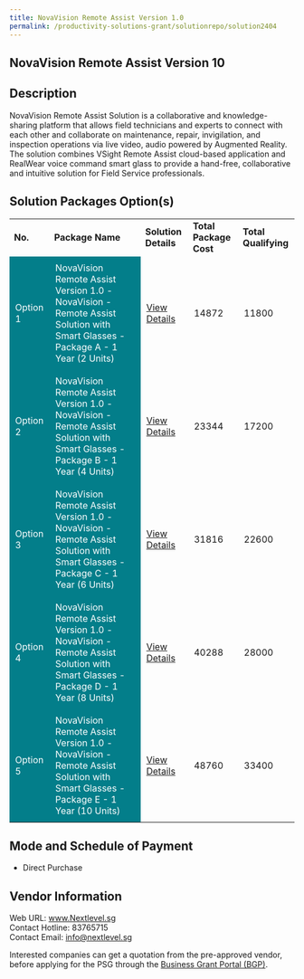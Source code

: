 ```yaml
---
title: NovaVision Remote Assist Version 1.0
permalink: /productivity-solutions-grant/solutionrepo/solution2404
---
```


## NovaVision Remote Assist Version 10

## Description

NovaVision Remote Assist Solution is a collaborative and knowledge-sharing platform that allows field technicians and experts to connect with each other and collaborate on maintenance, repair, invigilation, and inspection operations via live video, audio powered by Augmented Reality. The solution combines VSight Remote Assist cloud-based application and RealWear voice command smart glass to provide a hand-free, collaborative and intuitive solution for Field Service professionals.

## Solution Packages Option(s)

<table>
<tr>
<td><b>No.</b></td>
<td><b>Package Name</b></td>
<td><b>Solution Details</b></td>
<td><b>Total Package Cost</b></td>
<td><b>Total Qualifying</b></td>
</tr>
<tr>
<td style='padding: 10px; background-color: #037E8A; color: #FFFFFF;'>Option 1</td>
<td style='padding: 10px; background-color: #037E8A; color: #FFFFFF;'>NovaVision Remote Assist Version 1.0 - NovaVision - Remote Assist Solution with Smart Glasses - Package A - 1 Year (2 Units)</td>
<td style='padding: 10px;'><a href='https://www.gobusiness.gov.sg/images/psg/Engage_Nova_20210215_Desensitised_Annex_3_Part_1.pdf' target='_blank'>View Details</a></td>
<td style='padding: 10px;'>14872</td>
<td style='padding: 10px;'>11800</td>
</tr>
<tr>
<td style='padding: 10px; background-color: #037E8A; color: #FFFFFF;'>Option 2</td>
<td style='padding: 10px; background-color: #037E8A; color: #FFFFFF;'>NovaVision Remote Assist Version 1.0 - NovaVision - Remote Assist Solution with Smart Glasses - Package B - 1 Year (4 Units)</td>
<td style='padding: 10px;'><a href='https://www.gobusiness.gov.sg/images/psg/Engage_Nova_20210215_Desensitised_Annex_3_Part_2.pdf' target='_blank'>View Details</a></td>
<td style='padding: 10px;'>23344</td>
<td style='padding: 10px;'>17200</td>
</tr>
<tr>
<td style='padding: 10px; background-color: #037E8A; color: #FFFFFF;'>Option 3</td>
<td style='padding: 10px; background-color: #037E8A; color: #FFFFFF;'>NovaVision Remote Assist Version 1.0 - NovaVision - Remote Assist Solution with Smart Glasses - Package C - 1 Year (6 Units)</td>
<td style='padding: 10px;'><a href='https://www.gobusiness.gov.sg/images/psg/Engage_Nova_20210215_Desensitised_Annex_3_Part_3.pdf' target='_blank'>View Details</a></td>
<td style='padding: 10px;'>31816</td>
<td style='padding: 10px;'>22600</td>
</tr>
<tr>
<td style='padding: 10px; background-color: #037E8A; color: #FFFFFF;'>Option 4</td>
<td style='padding: 10px; background-color: #037E8A; color: #FFFFFF;'>NovaVision Remote Assist Version 1.0 - NovaVision - Remote Assist Solution with Smart Glasses - Package D - 1 Year (8 Units)</td>
<td style='padding: 10px;'><a href='https://www.gobusiness.gov.sg/images/psg/Engage_Nova_20210215_Desensitised_Annex_3_Part_4.pdf' target='_blank'>View Details</a></td>
<td style='padding: 10px;'>40288</td>
<td style='padding: 10px;'>28000</td>
</tr>
<tr>
<td style='padding: 10px; background-color: #037E8A; color: #FFFFFF;'>Option 5</td>
<td style='padding: 10px; background-color: #037E8A; color: #FFFFFF;'>NovaVision Remote Assist Version 1.0 - NovaVision - Remote Assist Solution with Smart Glasses - Package E - 1 Year (10 Units)</td>
<td style='padding: 10px;'><a href='https://www.gobusiness.gov.sg/images/psg/Engage_Nova_20210215_Desensitised_Annex_3_Part_5.pdf' target='_blank'>View Details</a></td>
<td style='padding: 10px;'>48760</td>
<td style='padding: 10px;'>33400</td>
</tr>
</table>

## Mode and Schedule of Payment

 - Direct Purchase

## Vendor Information

 Web URL: www.Nextlevel.sg <br>Contact Hotline: 83765715 <br>Contact Email: info@nextlevel.sg <br>

Interested companies can get a quotation from the pre-approved vendor, before applying for the PSG through the <a href='https://www.businessgrants.gov.sg/' target='_blank' rel='noopener'>Business Grant Portal (BGP)</a>.

<script src="/jquery/resize-tables.js"></script>
